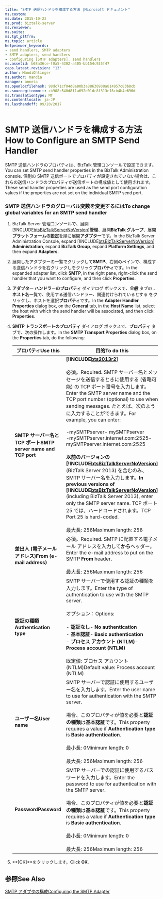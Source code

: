 ```yaml
---
title: "SMTP 送信ハンドラを構成する方法 |Microsoft ドキュメント"
ms.custom: 
ms.date: 2015-10-22
ms.prod: biztalk-server
ms.reviewer: 
ms.suite: 
ms.tgt_pltfrm: 
ms.topic: article
helpviewer_keywords:
- send handlers, SMTP adapters
- SMTP adapters, send handlers
- configuring [SMTP adapters], send handlers
ms.assetid: b68a36ce-f0a5-4302-a405-bb154c935f47
caps.latest.revision: "13"
author: MandiOhlinger
ms.author: mandia
manager: anneta
ms.openlocfilehash: 99dc71cf04d8a80b3a88630908a814957c83b8cb
ms.sourcegitcommit: cb908c540d8f1a692d01dc8f313e16cb4b4e696d
ms.translationtype: MT
ms.contentlocale: ja-JP
ms.lasthandoff: 09/20/2017
---
```

# <a name="how-to-configure-an-smtp-send-handler"></a><span data-ttu-id="bdfaf-102">SMTP 送信ハンドラを構成する方法</span><span class="sxs-lookup"><span data-stu-id="bdfaf-102">How to Configure an SMTP Send Handler</span></span>
<span data-ttu-id="bdfaf-103">SMTP 送信ハンドラのプロパティは、BizTalk 管理コンソールで設定できます。</span><span class="sxs-lookup"><span data-stu-id="bdfaf-103">You can set SMTP send handler properties in the BizTalk Administration console.</span></span> <span data-ttu-id="bdfaf-104">個別の SMTP 送信ポートでプロパティが設定されていない場合は、これらの送信ハンドラのプロパティが送信ポートの構成値として使用されます。</span><span class="sxs-lookup"><span data-stu-id="bdfaf-104">These send handler properties are used as the send port configuration values if the properties are not set on the individual SMTP send port.</span></span>  
  
### <a name="to-change-global-variables-for-an-smtp-send-handler"></a><span data-ttu-id="bdfaf-105">SMTP 送信ハンドラのグローバル変数を変更するには</span><span class="sxs-lookup"><span data-stu-id="bdfaf-105">To change global variables for an SMTP send handler</span></span>  
  
1.  <span data-ttu-id="bdfaf-106">BizTalk Server 管理コンソールで、展開[!INCLUDE[btsBizTalkServerNoVersion](../includes/btsbiztalkservernoversion-md.md)]**管理**、展開**BizTalk グループ**、展開**プラットフォームの設定**を順に展開**アダプター**です。</span><span class="sxs-lookup"><span data-stu-id="bdfaf-106">In the BizTalk Server Administration Console, expand [!INCLUDE[btsBizTalkServerNoVersion](../includes/btsbiztalkservernoversion-md.md)] **Administration**, expand **BizTalk Group**, expand **Platform Settings**, and then expand **Adapters**.</span></span>  
  
2.  <span data-ttu-id="bdfaf-107">展開したアダプターの一覧でクリックして**SMTP**、右側のペインで、構成する送信ハンドラを右クリックしをクリック**プロパティ**です。</span><span class="sxs-lookup"><span data-stu-id="bdfaf-107">In the expanded adapter list, click **SMTP**, in the right pane, right-click the send handler that you want to configure, and then click **Properties**.</span></span>  
  
3.  <span data-ttu-id="bdfaf-108">**アダプター ハンドラーのプロパティ** ダイアログ ボックスで、**全般** タブの 、**ホスト名**一覧で、使用する送信ハンドラー、関連付けられているとする をクリックし、ホストを選択**プロパティ**です。</span><span class="sxs-lookup"><span data-stu-id="bdfaf-108">In the **Adapter Handler Properties** dialog box, on the **General** tab, in the **Host Name** list, select the host with which the send handler will be associated, and then click **Properties**.</span></span>  
  
4.  <span data-ttu-id="bdfaf-109">**SMTP トランスポートのプロパティ** ダイアログ ボックスで、**プロパティ** タブで、次の操作します。</span><span class="sxs-lookup"><span data-stu-id="bdfaf-109">In the **SMTP Transport Properties** dialog box, on the **Properties** tab, do the following:</span></span>  
  
    |<span data-ttu-id="bdfaf-110">プロパティ</span><span class="sxs-lookup"><span data-stu-id="bdfaf-110">Use this</span></span>|<span data-ttu-id="bdfaf-111">目的</span><span class="sxs-lookup"><span data-stu-id="bdfaf-111">To do this</span></span>|  
    |--------------|----------------|  
    |<span data-ttu-id="bdfaf-112">**SMTP サーバー名と TCP ポート**</span><span class="sxs-lookup"><span data-stu-id="bdfaf-112">**SMTP server name and TCP port**</span></span>|**[!INCLUDE[bts2013r2](../includes/bts2013r2-md.md)]**<br /><br /> <span data-ttu-id="bdfaf-113">必須。</span><span class="sxs-lookup"><span data-stu-id="bdfaf-113">Required.</span></span> <span data-ttu-id="bdfaf-114">SMTP サーバー名とメッセージを送信するときに使用する (省略可能) の TCP ポート番号を入力します。</span><span class="sxs-lookup"><span data-stu-id="bdfaf-114">Enter the SMTP server  name and the TCP port number (optional) to use when sending messages.</span></span> <span data-ttu-id="bdfaf-115">たとえば、次のように入力することができます。</span><span class="sxs-lookup"><span data-stu-id="bdfaf-115">For example, you can enter:</span></span><br /><br /> <span data-ttu-id="bdfaf-116">-mySMTPserver</span><span class="sxs-lookup"><span data-stu-id="bdfaf-116">-   mySMTPserver</span></span><br /><span data-ttu-id="bdfaf-117">-mySMTPserver.internet.com:2525</span><span class="sxs-lookup"><span data-stu-id="bdfaf-117">-   mySMTPserver.internet.com:2525</span></span><br /><br /> <span data-ttu-id="bdfaf-118">**以前のバージョンの[!INCLUDE[btsBizTalkServerNoVersion](../includes/btsbiztalkservernoversion-md.md)]**  (BizTalk Server 2013) を含むのみ、SMTP サーバー名を入力します。</span><span class="sxs-lookup"><span data-stu-id="bdfaf-118">**In previous versions of [!INCLUDE[btsBizTalkServerNoVersion](../includes/btsbiztalkservernoversion-md.md)]** (including BizTalk Server 2013), enter only the SMTP server name.</span></span> <span data-ttu-id="bdfaf-119">TCP ポート 25 では、ハードコードされます。</span><span class="sxs-lookup"><span data-stu-id="bdfaf-119">TCP Port 25 is hard-coded.</span></span><br /><br /> <span data-ttu-id="bdfaf-120">最大長: 256</span><span class="sxs-lookup"><span data-stu-id="bdfaf-120">Maximum length: 256</span></span>|  
    |<span data-ttu-id="bdfaf-121">**差出人 (電子メール アドレス)**</span><span class="sxs-lookup"><span data-stu-id="bdfaf-121">**From (e-mail address)**</span></span>|<span data-ttu-id="bdfaf-122">必須。</span><span class="sxs-lookup"><span data-stu-id="bdfaf-122">Required.</span></span> <span data-ttu-id="bdfaf-123">SMTP に配置する電子メール アドレスを入力して**から**ヘッダー。</span><span class="sxs-lookup"><span data-stu-id="bdfaf-123">Enter the e-mail address to put on the SMTP **From** header.</span></span><br /><br /> <span data-ttu-id="bdfaf-124">最大長: 256</span><span class="sxs-lookup"><span data-stu-id="bdfaf-124">Maximum length: 256</span></span>|  
    |<span data-ttu-id="bdfaf-125">**認証の種類**</span><span class="sxs-lookup"><span data-stu-id="bdfaf-125">**Authentication type**</span></span>|<span data-ttu-id="bdfaf-126">SMTP サーバーで使用する認証の種類を入力します。</span><span class="sxs-lookup"><span data-stu-id="bdfaf-126">Enter the type of authentication to use with the SMTP server.</span></span><br /><br /> <span data-ttu-id="bdfaf-127">オプション：</span><span class="sxs-lookup"><span data-stu-id="bdfaf-127">Options:</span></span><br /><br /> <span data-ttu-id="bdfaf-128">-   **認証なし**</span><span class="sxs-lookup"><span data-stu-id="bdfaf-128">-   **No authentication**</span></span><br /><span data-ttu-id="bdfaf-129">-   **基本認証**</span><span class="sxs-lookup"><span data-stu-id="bdfaf-129">-   **Basic authentication**</span></span><br /><span data-ttu-id="bdfaf-130">-   **プロセス アカウント (NTLM)**</span><span class="sxs-lookup"><span data-stu-id="bdfaf-130">-   **Process account (NTLM)**</span></span><br /><br /> <span data-ttu-id="bdfaf-131">既定値: プロセス アカウント (NTLM)</span><span class="sxs-lookup"><span data-stu-id="bdfaf-131">Default value: Process account (NTLM)</span></span>|  
    |<span data-ttu-id="bdfaf-132">**ユーザー名**</span><span class="sxs-lookup"><span data-stu-id="bdfaf-132">**User name**</span></span>|<span data-ttu-id="bdfaf-133">SMTP サーバーで認証に使用するユーザー名を入力します。</span><span class="sxs-lookup"><span data-stu-id="bdfaf-133">Enter the user name to use for authentication with the SMTP server.</span></span><br /><br /> <span data-ttu-id="bdfaf-134">場合、このプロパティが値を必要と**認証の種類**は**基本認証**です。</span><span class="sxs-lookup"><span data-stu-id="bdfaf-134">This property requires a value if **Authentication type** is **Basic authentication**.</span></span><br /><br /> <span data-ttu-id="bdfaf-135">最小長: 0</span><span class="sxs-lookup"><span data-stu-id="bdfaf-135">Minimum length: 0</span></span><br /><br /> <span data-ttu-id="bdfaf-136">最大長: 256</span><span class="sxs-lookup"><span data-stu-id="bdfaf-136">Maximum length: 256</span></span>|  
    |<span data-ttu-id="bdfaf-137">**Password**</span><span class="sxs-lookup"><span data-stu-id="bdfaf-137">**Password**</span></span>|<span data-ttu-id="bdfaf-138">SMTP サーバーでの認証に使用するパスワードを入力します。</span><span class="sxs-lookup"><span data-stu-id="bdfaf-138">Enter the password to use for authentication with the SMTP server.</span></span><br /><br /> <span data-ttu-id="bdfaf-139">場合、このプロパティが値を必要と**認証の種類**は**基本認証**です。</span><span class="sxs-lookup"><span data-stu-id="bdfaf-139">This property requires a value if **Authentication type** is **Basic authentication**.</span></span><br /><br /> <span data-ttu-id="bdfaf-140">最小長: 0</span><span class="sxs-lookup"><span data-stu-id="bdfaf-140">Minimum length: 0</span></span><br /><br /> <span data-ttu-id="bdfaf-141">最大長: 256</span><span class="sxs-lookup"><span data-stu-id="bdfaf-141">Maximum length: 256</span></span>|  
  
5.  <span data-ttu-id="bdfaf-142">**[OK]**をクリックします。</span><span class="sxs-lookup"><span data-stu-id="bdfaf-142">Click **OK**.</span></span>  
  
## <a name="see-also"></a><span data-ttu-id="bdfaf-143">参照</span><span class="sxs-lookup"><span data-stu-id="bdfaf-143">See Also</span></span>  
 [<span data-ttu-id="bdfaf-144">SMTP アダプタの構成</span><span class="sxs-lookup"><span data-stu-id="bdfaf-144">Configuring the SMTP Adapter</span></span>](../core/configuring-the-smtp-adapter.md)